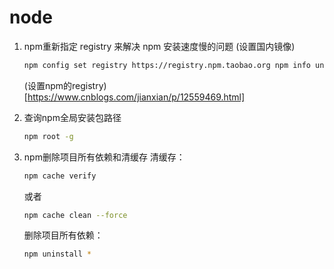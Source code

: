 # node
1. npm重新指定 registry 来解决 npm 安装速度慢的问题 (设置国内镜像) 
    ```bash
    npm config set registry https://registry.npm.taobao.org npm info underscore
    ```
   (设置npm的registry)[https://www.cnblogs.com/jianxian/p/12559469.html]

2. 查询npm全局安装包路径
	```bash
	npm root -g
	```
3. npm删除项目所有依赖和清缓存
	清缓存：
	```bash
	npm cache verify
	```
	或者
	```bash
	npm cache clean --force
	```
	
	删除项目所有依赖：
	```bash
	npm uninstall *
	```
	